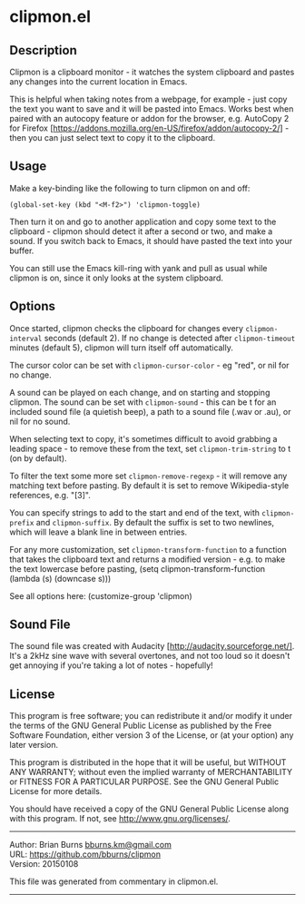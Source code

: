 
clipmon.el
==========


Description
----------------------------------------------------------------------------

Clipmon is a clipboard monitor - it watches the system clipboard and pastes
any changes into the current location in Emacs.

This is helpful when taking notes from a webpage, for example - just copy the
text you want to save and it will be pasted into Emacs. Works best when
paired with an autocopy feature or addon for the browser, e.g. AutoCopy 2 for
Firefox [https://addons.mozilla.org/en-US/firefox/addon/autocopy-2/] -
then you can just select text to copy it to the clipboard.


Usage
----------------------------------------------------------------------------

Make a key-binding like the following to turn clipmon on and off:

    (global-set-key (kbd "<M-f2>") 'clipmon-toggle)

Then turn it on and go to another application and copy some text to the
clipboard - clipmon should detect it after a second or two, and make a sound.
If you switch back to Emacs, it should have pasted the text into your buffer.

You can still use the Emacs kill-ring with yank and pull as usual while
clipmon is on, since it only looks at the system clipboard.


Options
----------------------------------------------------------------------------

Once started, clipmon checks the clipboard for changes every
`clipmon-interval` seconds (default 2). If no change is detected after
`clipmon-timeout` minutes (default 5), clipmon will turn itself off
automatically.

The cursor color can be set with `clipmon-cursor-color` - eg "red", or nil
for no change.

A sound can be played on each change, and on starting and stopping clipmon.
The sound can be set with `clipmon-sound` - this can be t for an included
sound file (a quietish beep), a path to a sound file (.wav or .au), or nil
for no sound.

When selecting text to copy, it's sometimes difficult to avoid grabbing a
leading space - to remove these from the text, set `clipmon-trim-string` to t
(on by default).

To filter the text some more set `clipmon-remove-regexp` - it will remove any
matching text before pasting. By default it is set to remove Wikipedia-style
references, e.g. "[3]".

You can specify strings to add to the start and end of the text, with
`clipmon-prefix` and `clipmon-suffix`. By default the suffix is set to two
newlines, which will leave a blank line in between entries.

For any more customization, set `clipmon-transform-function` to a function
that takes the clipboard text and returns a modified version - e.g. to make
the text lowercase before pasting,
   (setq clipmon-transform-function (lambda (s) (downcase s)))

See all options here: (customize-group 'clipmon)


Sound File
----------------------------------------------------------------------------

The sound file was created with Audacity [http://audacity.sourceforge.net/].
It's a 2kHz sine wave with several overtones, and not too loud so it doesn't
get annoying if you're taking a lot of notes - hopefully!


License
----------------------------------------------------------------------------

This program is free software; you can redistribute it and/or modify
it under the terms of the GNU General Public License as published by
the Free Software Foundation, either version 3 of the License, or
(at your option) any later version.

This program is distributed in the hope that it will be useful,
but WITHOUT ANY WARRANTY; without even the implied warranty of
MERCHANTABILITY or FITNESS FOR A PARTICULAR PURPOSE.  See the
GNU General Public License for more details.

You should have received a copy of the GNU General Public License
along with this program.  If not, see <http://www.gnu.org/licenses/>.



----

Author: Brian Burns <bburns.km@gmail.com>  
URL: https://github.com/bburns/clipmon  
Version: 20150108  

This file was generated from commentary in clipmon.el.

----

